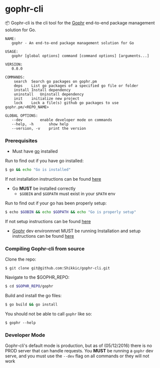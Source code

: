 # gophr-cli

:package: Gophr-cli is the cli tool for the [Gophr](https://github.com/skeswa/gophr) end-to-end package management solution for Go.

```
NAME:
   gophr - An end-to-end package management solution for Go

USAGE:
   gophr [global options] command [command options] [arguments...]

VERSION:
   0.0.0

COMMANDS:
    search	Search go packages on gophr.pm
    deps	List go packages of a specified go file or folder
    install	Install dependency
    uninstall	Uninstall dependency
    init	initialize new project
    lock	Lock a file(s) github go packages to use gophr.pm/<REPO_NAME>

GLOBAL OPTIONS:
   --dev		enable developer mode on commands
   --help, -h		show help
   --version, -v	print the version
```

### Prerequisites
- Must have [go](https://golang.org/) installed

Run to find out if you have go installed:
```sh
$ go && echo "Go is installed"
```
If not installation instructions can be found [here](https://golang.org/dl/)

- Go **MUST** be installed correctly
  - `$GOBIN` and `$GOPATH` must exist in your `$PATH` env

Run to find out if your go has been properly setup:
```sh
$ echo $GOBIN && echo $GOPATH && echo "Go is properly setup"
```
If not setup instructions can be found [here]()

- [Gophr](https://github.com/skeswa/gophr) dev environmnet MUST be running
Installation and setup instructions can be found [here](https://github.com/skeswa/gophr)


### Compiling Gophr-cli from source

Clone the repo:
```
$ git clone git@github.com:Shikkic/gophr-cli.git
```

Navigate to the $GOPHR_REPO:
```sh
$ cd $GOPHR_REPO/gophr
```

Build and install the go files:
```sh
$ go build && go install
```

You should not be able to call `gophr` like so:
```
$ gophr --help
```

### Developer Mode

Gophr-cli's default mode is production, but as of (05/12/2016) there is no PROD server that can handle requests. You **MUST** be running a `gophr` dev serve, and you must use the `--dev` flag on all commands or they will not work
